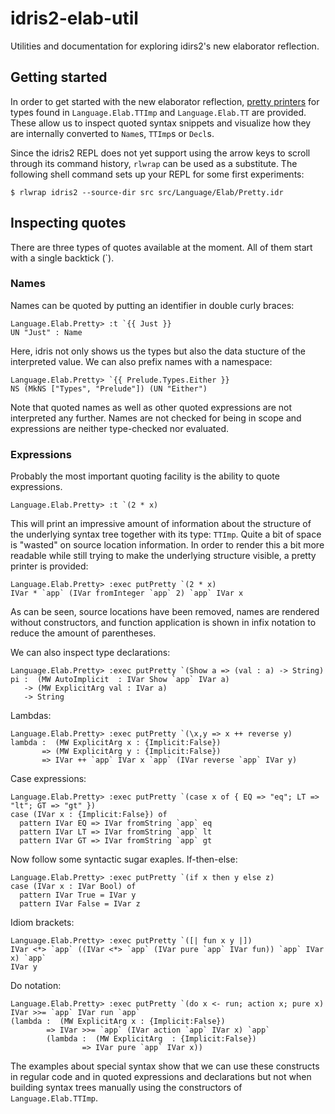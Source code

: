 # idris2-elab-util
Utilities and documentation for exploring idirs2's new elaborator reflection.

## Getting started
In order to get started with the new elaborator reflection,
[pretty printers](/src/Language/Elab/Pretty.idr)
for types found in `Language.Elab.TTImp` and `Language.Elab.TT` are provided.
These allow us to inspect quoted syntax snippets and visualize
how they are internally converted to `Name`s, `TTImp`s or `Decl`s.

Since the idris2 REPL does not yet support using the arrow keys
to scroll through its command history, `rlwrap` can be used as a substitute.
The following shell command sets up your REPL for some first experiments:

```
$ rlwrap idris2 --source-dir src src/Language/Elab/Pretty.idr
```

## Inspecting quotes
There are three types of quotes available at the moment.
All of them start with a single backtick (\`).

### Names
Names can be quoted by putting an identifier in double
curly braces:

```
Language.Elab.Pretty> :t `{{ Just }}
UN "Just" : Name
```

Here, idris not only shows us the types but also the
data stucture of the interpreted value. We can also
prefix names with a namespace:

```
Language.Elab.Pretty> `{{ Prelude.Types.Either }}
NS (MkNS ["Types", "Prelude"]) (UN "Either")
```

Note that quoted names as well as other quoted expressions
are not interpreted any further. Names are not checked for
being in scope and expressions are neither type-checked nor
evaluated.

### Expressions
Probably the most important quoting facility
is the ability to quote expressions.

```
Language.Elab.Pretty> :t `(2 * x)
```

This will print an impressive amount of information about the structure
of the underlying syntax tree together with its type: `TTImp`.
Quite a bit of space is "wasted" on source location
information. In order to render this a bit more readable while still
trying to make the underlying structure visible, a
pretty printer is provided:

```
Language.Elab.Pretty> :exec putPretty `(2 * x)
IVar * `app` (IVar fromInteger `app` 2) `app` IVar x
```

As can be seen, source locations have been removed, names
are rendered without constructors, and
function application is shown in infix notation to
reduce the amount of parentheses.

We can also inspect type declarations:

```
Language.Elab.Pretty> :exec putPretty `(Show a => (val : a) -> String)
pi :  (MW AutoImplicit  : IVar Show `app` IVar a)
   -> (MW ExplicitArg val : IVar a)
   -> String
```

Lambdas:

```
Language.Elab.Pretty> :exec putPretty `(\x,y => x ++ reverse y)
lambda :  (MW ExplicitArg x : {Implicit:False})
       => (MW ExplicitArg y : {Implicit:False})
       => IVar ++ `app` IVar x `app` (IVar reverse `app` IVar y)
```

Case expressions:

```
Language.Elab.Pretty> :exec putPretty `(case x of { EQ => "eq"; LT => "lt"; GT => "gt" })
case (IVar x : {Implicit:False}) of
  pattern IVar EQ => IVar fromString `app` eq
  pattern IVar LT => IVar fromString `app` lt
  pattern IVar GT => IVar fromString `app` gt
```

Now follow some syntactic sugar exaples.
If-then-else:

```
Language.Elab.Pretty> :exec putPretty `(if x then y else z)
case (IVar x : IVar Bool) of
  pattern IVar True = IVar y
  pattern IVar False = IVar z
```

Idiom brackets:

```
Language.Elab.Pretty> :exec putPretty `([| fun x y |])
IVar <*> `app` ((IVar <*> `app` (IVar pure `app` IVar fun)) `app` IVar x) `app`
IVar y
```

Do notation:

```
Language.Elab.Pretty> :exec putPretty `(do x <- run; action x; pure x)
IVar >>= `app` IVar run `app`
(lambda :  (MW ExplicitArg x : {Implicit:False})
        => IVar >>= `app` (IVar action `app` IVar x) `app`
        (lambda :  (MW ExplicitArg  : {Implicit:False})
                => IVar pure `app` IVar x))

```

The examples about special syntax show that we can use these
constructs in regular code and in quoted expressions and declarations
but not when building syntax trees manually using the constructors
of `Language.Elab.TTImp`.
